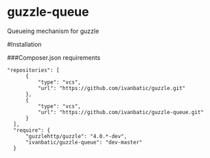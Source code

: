 guzzle-queue
============

Queueing mechanism for guzzle

#Installation

###Composer.json requirements

	"repositories": [
	      {
	          "type": "vcs",
	          "url": "https://github.com/ivanbatic/guzzle.git"
	      },
	      {
	          "type": "vcs",
	          "url": "https://github.com/ivanbatic/guzzle-queue.git"
	      }
	  ],
	  "require": {
	      "guzzlehttp/guzzle": "4.0.*-dev",
	      "ivanbatic/guzzle-queue": "dev-master"
	  }
